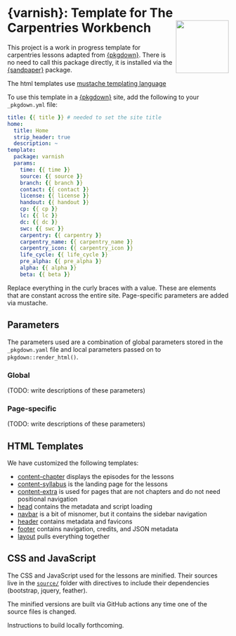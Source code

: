 # {varnish}: Template for The Carpentries Workbench <img src='man/figure/logo.png' align='right' alt='' width=120 />

This project is a work in progress template for carpentries lessons adapted from
[{pkgdown}]. There is no need to call this package directly, it is installed
via the [{sandpaper}] package.

The html templates use [mustache templating language](https://mustache.github.io/mustache.5.html)

To use this template in a [{pkgdown}] site, add the following to your
`_pkgdown.yml` file:

```yaml
title: {{ title }} # needed to set the site title
home:
  title: Home
  strip_header: true
  description: ~
template:
  package: varnish
  params:
    time: {{ time }}
    source: {{ source }}
    branch: {{ branch }}
    contact: {{ contact }}
    license: {{ license }}
    handout: {{ handout }}
    cp: {{ cp }}
    lc: {{ lc }}
    dc: {{ dc }}
    swc: {{ swc }}
    carpentry: {{ carpentry }}
    carpentry_name: {{ carpentry_name }}
    carpentry_icon: {{ carpentry_icon }}
    life_cycle: {{ life_cycle }}
    pre_alpha: {{ pre_alpha }}
    alpha: {{ alpha }}
    beta: {{ beta }}
```

Replace everything in the curly braces with a value. These are elements that are
constant across the entire site. Page-specific parameters are added via 
mustache.

## Parameters

The parameters used are a combination of global parameters stored in the
`_pkgdown.yaml` file and local parameters passed on to
`pkgdown::render_html()`.

### Global

(TODO: write descriptions of these parameters)

### Page-specific

(TODO: write descriptions of these parameters)

## HTML Templates

We have customized the following templates:

 - [content-chapter] displays the episodes for the lessons
 - [content-syllabus] is the landing page for the lessons
 - [content-extra] is used for pages that are not chapters and do not need
   positional navigation
 - [head] contains the metadata and script loading
 - [navbar] is a bit of misnomer, but it contains the sidebar navigation
 - [header] contains metadata and favicons
 - [footer] contains navigation, credits, and JSON metadata
 - [layout] pulls everything together

## CSS and JavaScript

The CSS and JavaScript used for the lessons are minified. Their sources live in
the [`source/`](source/) folder with directives to include their dependencies
(bootstrap, jquery, feather).

The minified versions are built via GitHub actions any time one of the source
files is changed. 

Instructions to build locally forthcoming.


[{pkgdown}]: https://r-lib.github.io/pkgdown
[{sandpaper}]: https://github.com/zkamvar/sandpaper
[content-chapter]: inst/pkgdown/templates/content-chapter.html
[content-syllabus]: inst/pkgdown/templates/content-syllabus.html
[content-extra]: inst/pkgdown/templates/content-extra.html
[head]: inst/pkgdown/templates/head.html
[header]: inst/pkgdown/templates/header.html
[layout]: inst/pkgdown/templates/layout.html
[navbar]: inst/pkgdown/templates/navbar.html
[footer]: inst/pkgdown/templates/footer.html
